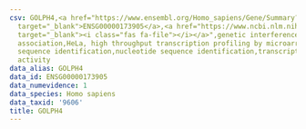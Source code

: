 ```yaml
---
csv: GOLPH4,<a href="https://www.ensembl.org/Homo_sapiens/Gene/Summary?db=core;g=ENSG00000173905"
  target="_blank">ENSG00000173905</a>,<a href="https://www.ncbi.nlm.nih.gov/pubmed/17216044"
  target="_blank"><i class="fas fa-file"></i></a>",genetic interference,functional
  association,HeLa, high throughput transcription profiling by microarray,nucleotide
  sequence identification,nucleotide sequence identification,transcriptional regulation,down-regulates
  activity
data_alias: GOLPH4
data_id: ENSG00000173905
data_numevidence: 1
data_species: Homo sapiens
data_taxid: '9606'
title: GOLPH4
---
```


